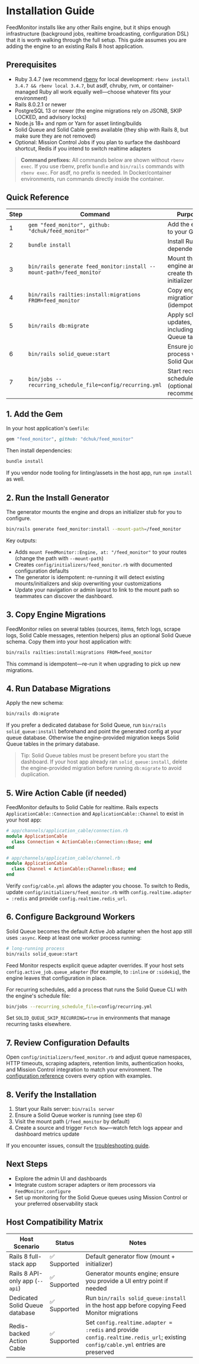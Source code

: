 # Installation Guide

FeedMonitor installs like any other Rails engine, but it ships enough infrastructure (background jobs, realtime broadcasting, configuration DSL) that it is worth walking through the full setup. This guide assumes you are adding the engine to an existing Rails 8 host application.

## Prerequisites

- Ruby 3.4.7 (we recommend [rbenv](https://github.com/rbenv/rbenv) for local development: `rbenv install 3.4.7 && rbenv local 3.4.7`, but asdf, chruby, rvm, or container-managed Ruby all work equally well—choose whatever fits your environment)
- Rails 8.0.2.1 or newer
- PostgreSQL 13 or newer (the engine migrations rely on JSONB, SKIP LOCKED, and advisory locks)
- Node.js 18+ and npm or Yarn for asset linting/builds
- Solid Queue and Solid Cable gems available (they ship with Rails 8, but make sure they are not removed)
- Optional: Mission Control Jobs if you plan to surface the dashboard shortcut, Redis if you intend to switch realtime adapters

> **Command prefixes:** All commands below are shown without `rbenv exec`. If you use rbenv, prefix `bundle` and `bin/rails` commands with `rbenv exec`. For asdf, no prefix is needed. In Docker/container environments, run commands directly inside the container.

## Quick Reference

| Step | Command | Purpose |
| --- | --- | --- |
| 1 | `gem "feed_monitor", github: "dchuk/feed_monitor"` | Add the engine to your Gemfile |
| 2 | `bundle install` | Install Ruby dependencies |
| 3 | `bin/rails generate feed_monitor:install --mount-path=/feed_monitor` | Mount the engine and create the initializer |
| 4 | `bin/rails railties:install:migrations FROM=feed_monitor` | Copy engine migrations (idempotent) |
| 5 | `bin/rails db:migrate` | Apply schema updates, including Solid Queue tables |
| 6 | `bin/rails solid_queue:start` | Ensure jobs process via Solid Queue |
| 7 | `bin/jobs --recurring_schedule_file=config/recurring.yml` | Start recurring scheduler (optional but recommended) |

## 1. Add the Gem

In your host application's `Gemfile`:

```ruby
gem "feed_monitor", github: "dchuk/feed_monitor"
```

Then install dependencies:

```bash
bundle install
```

If you vendor node tooling for linting/assets in the host app, run `npm install` as well.

## 2. Run the Install Generator

The generator mounts the engine and drops an initializer stub for you to configure.

```bash
bin/rails generate feed_monitor:install --mount-path=/feed_monitor
```

Key outputs:

- Adds `mount FeedMonitor::Engine, at: "/feed_monitor"` to your routes (change the path with `--mount-path`)
- Creates `config/initializers/feed_monitor.rb` with documented configuration defaults
- The generator is idempotent: re-running it will detect existing mounts/initializers and skip overwriting your customizations
- Update your navigation or admin layout to link to the mount path so teammates can discover the dashboard.

## 3. Copy Engine Migrations

FeedMonitor relies on several tables (sources, items, fetch logs, scrape logs, Solid Cable messages, retention helpers) plus an optional Solid Queue schema. Copy them into your host application with:

```bash
bin/rails railties:install:migrations FROM=feed_monitor
```

This command is idempotent—re-run it when upgrading to pick up new migrations.

## 4. Run Database Migrations

Apply the new schema:

```bash
bin/rails db:migrate
```

If you prefer a dedicated database for Solid Queue, run `bin/rails solid_queue:install` beforehand and point the generated config at your queue database. Otherwise the engine-provided migration keeps Solid Queue tables in the primary database.

> Tip: Solid Queue tables must be present before you start the dashboard. If your host app already ran `solid_queue:install`, delete the engine-provided migration before running `db:migrate` to avoid duplication.

## 5. Wire Action Cable (if needed)

FeedMonitor defaults to Solid Cable for realtime. Rails expects `ApplicationCable::Connection` and `ApplicationCable::Channel` to exist in your host app:

```ruby
# app/channels/application_cable/connection.rb
module ApplicationCable
  class Connection < ActionCable::Connection::Base; end
end

# app/channels/application_cable/channel.rb
module ApplicationCable
  class Channel < ActionCable::Channel::Base; end
end
```

Verify `config/cable.yml` allows the adapter you choose. To switch to Redis, update `config/initializers/feed_monitor.rb` with `config.realtime.adapter = :redis` and provide `config.realtime.redis_url`.

## 6. Configure Background Workers

Solid Queue becomes the default Active Job adapter when the host app still uses `:async`. Keep at least one worker process running:

```bash
# long-running process
bin/rails solid_queue:start
```

Feed Monitor respects explicit queue adapter overrides. If your host sets `config.active_job.queue_adapter` (for example, to `:inline` or `:sidekiq`), the engine leaves that configuration in place.

For recurring schedules, add a process that runs the Solid Queue CLI with the engine's schedule file:

```bash
bin/jobs --recurring_schedule_file=config/recurring.yml
```

Set `SOLID_QUEUE_SKIP_RECURRING=true` in environments that manage recurring tasks elsewhere.

## 7. Review Configuration Defaults

Open `config/initializers/feed_monitor.rb` and adjust queue namespaces, HTTP timeouts, scraping adapters, retention limits, authentication hooks, and Mission Control integration to match your environment. The [configuration reference](configuration.md) covers every option with examples.

## 8. Verify the Installation

1. Start your Rails server: `bin/rails server`
2. Ensure a Solid Queue worker is running (see step 6)
3. Visit the mount path (`/feed_monitor` by default)
4. Create a source and trigger `Fetch Now`—watch fetch logs appear and dashboard metrics update

If you encounter issues, consult the [troubleshooting guide](troubleshooting.md).

## Next Steps

- Explore the admin UI and dashboards
- Integrate custom scraper adapters or item processors via `FeedMonitor.configure`
- Set up monitoring for the Solid Queue queues using Mission Control or your preferred observability stack

## Host Compatibility Matrix

| Host Scenario | Status | Notes |
| --- | --- | --- |
| Rails 8 full-stack app | ✅ Supported | Default generator flow (mount + initializer) |
| Rails 8 API-only app (`--api`) | ✅ Supported | Generator mounts engine; ensure you provide a UI entry point if needed |
| Dedicated Solid Queue database | ✅ Supported | Run `bin/rails solid_queue:install` in the host app before copying Feed Monitor migrations |
| Redis-backed Action Cable | ✅ Supported | Set `config.realtime.adapter = :redis` and provide `config.realtime.redis_url`; existing `config/cable.yml` entries are preserved |
